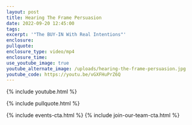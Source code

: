 ```yaml
---
layout: post
title: Hearing The Frame Persuasion
date: 2022-09-20 12:45:00
tags:
excerpt: '"The BUY-IN With Real Intentions"'
enclosure:
pullquote:
enclosure_type: video/mp4
enclosure_time:
use_youtube_image: true
youtube_alternate_image: /uploads/hearing-the-frame-persuasion.jpg
youtube_code: https://youtu.be/vGXFHuPrZ6Q
---
```

{% include youtube.html %}

{% include pullquote.html %}

{% include events-cta.html %} {% include join-our-team-cta.html %}